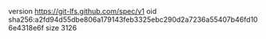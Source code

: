 version https://git-lfs.github.com/spec/v1
oid sha256:a2fd94d55dbe806a179143feb3325ebc290d2a7236a55407b46fd106e4318e6f
size 3126
